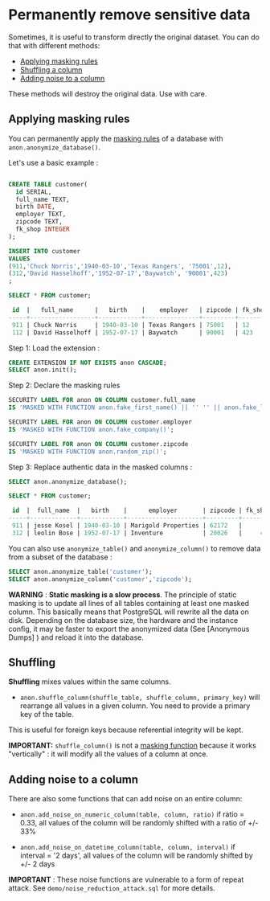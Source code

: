 Permanently remove sensitive data
===============================================================================

Sometimes, it is useful to transform directly the original dataset. You can
do that with different methods:

* [Applying masking rules](#applying-masking-rules)
* [Shuffling a column](#shuffling)
* [Adding noise to a column](#adding-noise-to-a-column)


These methods will destroy the original data. Use with care.

Applying masking rules
--------------------------------------------------------------------------------

You can permanently apply the [masking rules] of a database with
`anon.anonymize_database()`.

[masking rules]: declare_masking_rules.md


Let's use a basic example :

```sql

CREATE TABLE customer(
  id SERIAL,
  full_name TEXT,
  birth DATE,
  employer TEXT,
  zipcode TEXT,
  fk_shop INTEGER
);

INSERT INTO customer
VALUES
(911,'Chuck Norris','1940-03-10','Texas Rangers', '75001',12),
(312,'David Hasselhoff','1952-07-17','Baywatch', '90001',423)
;

SELECT * FROM customer;

 id  |   full_name      |   birth    |    employer   | zipcode | fk_shop
-----+------------------+------------+---------------+---------+---------
 911 | Chuck Norris     | 1940-03-10 | Texas Rangers | 75001   | 12
 112 | David Hasselhoff | 1952-07-17 | Baywatch      | 90001   | 423

```

Step 1: Load the extension :

```sql
CREATE EXTENSION IF NOT EXISTS anon CASCADE;
SELECT anon.init();
```

Step 2: Declare the masking rules

```sql
SECURITY LABEL FOR anon ON COLUMN customer.full_name
IS 'MASKED WITH FUNCTION anon.fake_first_name() || '' '' || anon.fake_last_name()';

SECURITY LABEL FOR anon ON COLUMN customer.employer
IS 'MASKED WITH FUNCTION anon.fake_company()';

SECURITY LABEL FOR anon ON COLUMN customer.zipcode
IS 'MASKED WITH FUNCTION anon.random_zip()';
```


Step 3: Replace authentic data in the masked columns :

```sql
SELECT anon.anonymize_database();

SELECT * FROM customer;

 id  |  full_name  |   birth    |      employer       | zipcode | fk_shop
-----+-------------+------------+---------------------+---------+---------
 911 | jesse Kosel | 1940-03-10 | Marigold Properties | 62172   |      12
 312 | leolin Bose | 1952-07-17 | Inventure           | 20026   |     423

```



You can also use `anonymize_table()` and `anonymize_column()` to remove data from
a subset of the database :

```sql
SELECT anon.anonymize_table('customer');
SELECT anon.anonymize_column('customer','zipcode');
```

**WARNING** : **Static masking is a slow process**. The principle of
static masking is to update all lines of all tables containing at
least one masked column. This basically means that PostgreSQL will rewrite
all the data on disk. Depending on the database size, the hardware and the
instance config, it may be faster to export the anonymized data (See
[Anonymous Dumps] ) and reload it into the database.


Shuffling
------------------------------------------------------------------------------

 **Shuffling** mixes values within the same columns.

* `anon.shuffle_column(shuffle_table, shuffle_column, primary_key)` will rearrange
  all values in a given column. You need to provide a primary key of the table.

This is useful for foreign keys because referential integrity will be kept.

**IMPORTANT:**  `shuffle_column()` is not a [masking function] because it works
"vertically" : it will modify all the values of a column at once.

[masking function]: masking_functions.md

Adding noise to a column
--------------------------------------------------------------------------------


There are also some functions that can add noise on an entire column:

* `anon.add_noise_on_numeric_column(table, column, ratio)` if ratio = 0.33, all
  values of the column will be randomly shifted with a ratio of +/- 33%

* `anon.add_noise_on_datetime_column(table, column, interval)` if interval = '2 days',
  all values of the column will be randomly shifted by +/- 2 days

**IMPORTANT** : These noise functions are vulnerable to a form of
repeat attack. See `demo/noise_reduction_attack.sql` for more details.
